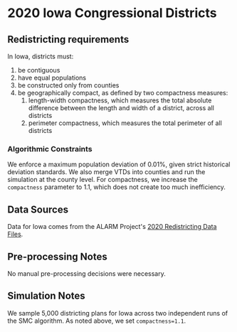 # 2020 Iowa Congressional Districts

## Redistricting requirements
In Iowa, districts must:

1. be contiguous
1. have equal populations
1. be constructed only from counties
1. be geographically compact, as defined by two compactness measures:
    1. length-width compactness, which measures the total absolute difference between the length and width of a district, across all districts
    1. perimeter compactness, which measures the total perimeter of all districts


### Algorithmic Constraints
We enforce a maximum population deviation of 0.01%, given strict historical deviation standards.
We also merge VTDs into counties and run the simulation at the county level.
For compactness, we increase the `compactness` parameter to 1.1, which does not create too much inefficiency.

## Data Sources
Data for Iowa comes from the ALARM Project's [2020 Redistricting Data Files](https://alarm-redist.github.io/posts/2021-08-10-census-2020/).

## Pre-processing Notes
No manual pre-processing decisions were necessary.

## Simulation Notes
We sample 5,000 districting plans for Iowa across two independent runs of the SMC algorithm.
As noted above, we set `compactness=1.1`. 
